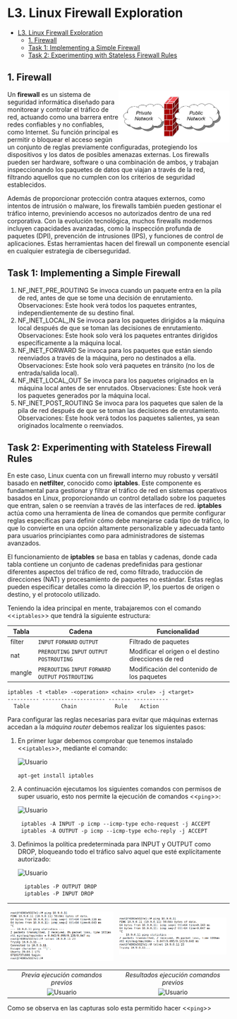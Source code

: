 # L3. Linux Firewall Exploration

- [L3. Linux Firewall Exploration](#l3-linux-firewall-exploration)
  - [1. Firewall](#1-firewall)
  - [Task 1: Implementing a Simple Firewall](#task-1-implementing-a-simple-firewall)
  - [Task 2: Experimenting with Stateless Firewall Rules](#task-2-experimenting-with-stateless-firewall-rules)

## 1. Firewall

<div>
  <img src="./assets/firewall.png" alt="Image" width="50%" align="right" />

  <p>Un <strong>firewall</strong> es un sistema de seguridad informática diseñado para monitorear y controlar el tráfico de red, actuando como una barrera entre redes confiables y no confiables, como Internet. Su función principal es permitir o bloquear el acceso según un conjunto de reglas previamente configuradas, protegiendo los dispositivos y los datos de posibles amenazas externas. Los firewalls pueden ser hardware, software o una combinación de ambos, y trabajan inspeccionando los paquetes de datos que viajan a través de la red, filtrando aquellos que no cumplen con los criterios de seguridad establecidos.
  </p>
</div>

Además de proporcionar protección contra ataques externos, como intentos de intrusión o malware, los firewalls también pueden gestionar el tráfico interno, previniendo accesos no autorizados dentro de una red corporativa. Con la evolución tecnológica, muchos firewalls modernos incluyen capacidades avanzadas, como la inspección profunda de paquetes (DPI), prevención de intrusiones (IPS), y funciones de control de aplicaciones. Estas herramientas hacen del firewall un componente esencial en cualquier estrategia de ciberseguridad.

## Task 1: Implementing a Simple Firewall

1. NF_INET_PRE_ROUTING
   Se invoca cuando un paquete entra en la pila de red, antes de que se tome una decisión de enrutamiento.
   Observaciones: Este hook verá todos los paquetes entrantes, independientemente de su destino final.
2. NF_INET_LOCAL_IN
   Se invoca para los paquetes dirigidos a la máquina local después de que se toman las decisiones de enrutamiento.
   Observaciones: Este hook solo verá los paquetes entrantes dirigidos específicamente a la máquina local.
3. NF_INET_FORWARD
   Se invoca para los paquetes que están siendo reenviados a través de la máquina, pero no destinados a ella.
   Observaciones: Este hook solo verá paquetes en tránsito (no los de entrada/salida local).
4. NF_INET_LOCAL_OUT
   Se invoca para los paquetes originados en la máquina local antes de ser enrutados.
   Observaciones: Este hook verá los paquetes generados por la máquina local.
5. NF_INET_POST_ROUTING
   Se invoca para los paquetes que salen de la pila de red después de que se toman las decisiones de enrutamiento.
   Observaciones: Este hook verá todos los paquetes salientes, ya sean originados localmente o reenviados.

## Task 2: Experimenting with Stateless Firewall Rules

En este caso, Linux cuenta con un firewall interno muy robusto y versátil basado en **netfilter**, conocido como **iptables**. Este componente es fundamental para gestionar y filtrar el tráfico de red en sistemas operativos basados en Linux, proporcionando un control detallado sobre los paquetes que entran, salen o se reenvían a través de las interfaces de red. **iptables** actúa como una herramienta de línea de comandos que permite configurar reglas específicas para definir cómo debe manejarse cada tipo de tráfico, lo que lo convierte en una opción altamente personalizable y adecuada tanto para usuarios principiantes como para administradores de sistemas avanzados.

El funcionamiento de **iptables** se basa en tablas y cadenas, donde cada tabla contiene un conjunto de cadenas predefinidas para gestionar diferentes aspectos del tráfico de red, como filtrado, traducción de direcciones (NAT) y procesamiento de paquetes no estándar. Estas reglas pueden especificar detalles como la dirección IP, los puertos de origen o destino, y el protocolo utilizado.

Teniendo la idea principal en mente, trabajaremos con el comando <<`iptables`>> que tendrá la siguiente estructura:

| **Tabla** | **Cadena**                                            | **Funcionalidad**                                   |
| --------- | ----------------------------------------------------- | --------------------------------------------------- |
| filter    | `INPUT` `FORWARD` `OUTPUT`                            | Filtrado de paquetes                                |
| nat       | `PREROUTING` `INPUT` `OUTPUT` `POSTROUTING`           | Modificar el origen o el destino direcciones de red |
| mangle    | `PREROUTING` `INPUT` `FORWARD` `OUTPUT` `POSTROUTING` | Modificación del contenido de los paquetes          |

```
iptables -t <table> -<operation> <chain> <rule> -j <target>
---------- -------------------- ------- -----------
  Table          Chain            Rule    Action
```

Para configurar las reglas necesarias para evitar que máquinas externas accedan a la _máquina router_ debemos realizar los siguientes pasos:

1. En primer lugar debemos comprobar que tenemos instalado <<`iptables`>>, mediante el comando:

   ![Usuario](https://img.shields.io/badge/Usuario-seed--router-green?labelColor=92003b&style=flat&logo=user)

   ```shell
   apt-get install iptables
   ```

2. A continuación ejecutamos los siguientes comandos con permisos de super usuario, esto nos permite la ejecución de comandos <<`ping`>>:

   ![Usuario](https://img.shields.io/badge/Usuario-seed--router-green?labelColor=92003b&style=flat&logo=user)

   ```
    iptables -A INPUT -p icmp --icmp-type echo-request -j ACCEPT
    iptables -A OUTPUT -p icmp --icmp-type echo-reply -j ACCEPT
   ```

3. Definimos la política predeterminada para INPUT y OUTPUT como DROP, bloqueando todo el tráfico salvo aquel que esté explícitamente autorizado:

   ![Usuario](https://img.shields.io/badge/Usuario-seed--router-green?labelColor=92003b&style=flat&logo=user)

   ```
     iptables -P OUTPUT DROP
     iptables -P INPUT DROP
   ```

|                   <p align="center"><img src="./assets/iptables1.png" width="100%"/></p>                   |               <p align="center"><img src="./assets/iptables2.png" width="100%"/></p>                |
| :--------------------------------------------------------------------------------------------------------: | :-------------------------------------------------------------------------------------------------: |
|                                    _Previa ejecución comandos previos_                                     |                               _Resultados ejecución comandos previos_                               |
| ![Usuario](https://img.shields.io/badge/Usuario-seed--router-green?labelColor=92003b&style=flat&logo=user) | ![Usuario](https://img.shields.io/badge/Usuario-host2-green?labelColor=92003b&style=flat&logo=user) |

Como se observa en las capturas solo esta permitido hacer <<`ping`>>
